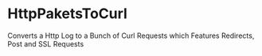 # HttpPaketsToCurl
Converts a Http Log to a Bunch of Curl Requests which Features Redirects, Post and SSL Requests
